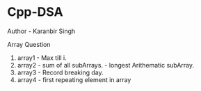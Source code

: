 # Cpp-DSA
Author - Karanbir Singh

Array Question 
1. array1 - Max till i.
2. array2 - sum of all subArrays.
          - longest Arithematic subArray.
3. array3 - Record breaking day.
4. array4 - first repeating element in array
